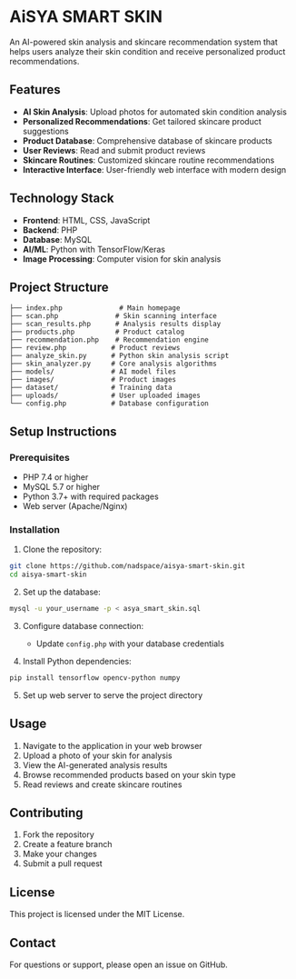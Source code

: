 # AiSYA SMART SKIN

An AI-powered skin analysis and skincare recommendation system that helps users analyze their skin condition and receive personalized product recommendations.

## Features

- **AI Skin Analysis**: Upload photos for automated skin condition analysis
- **Personalized Recommendations**: Get tailored skincare product suggestions
- **Product Database**: Comprehensive database of skincare products
- **User Reviews**: Read and submit product reviews
- **Skincare Routines**: Customized skincare routine recommendations
- **Interactive Interface**: User-friendly web interface with modern design

## Technology Stack

- **Frontend**: HTML, CSS, JavaScript
- **Backend**: PHP
- **Database**: MySQL
- **AI/ML**: Python with TensorFlow/Keras
- **Image Processing**: Computer vision for skin analysis

## Project Structure

```
├── index.php              # Main homepage
├── scan.php              # Skin scanning interface
├── scan_results.php      # Analysis results display
├── products.php          # Product catalog
├── recommendation.php    # Recommendation engine
├── review.php           # Product reviews
├── analyze_skin.py      # Python skin analysis script
├── skin_analyzer.py     # Core analysis algorithms
├── models/              # AI model files
├── images/              # Product images
├── dataset/             # Training data
├── uploads/             # User uploaded images
└── config.php           # Database configuration
```

## Setup Instructions

### Prerequisites

- PHP 7.4 or higher
- MySQL 5.7 or higher
- Python 3.7+ with required packages
- Web server (Apache/Nginx)

### Installation

1. Clone the repository:
```bash
git clone https://github.com/nadspace/aisya-smart-skin.git
cd aisya-smart-skin
```

2. Set up the database:
```bash
mysql -u your_username -p < asya_smart_skin.sql
```

3. Configure database connection:
   - Update `config.php` with your database credentials

4. Install Python dependencies:
```bash
pip install tensorflow opencv-python numpy
```

5. Set up web server to serve the project directory

## Usage

1. Navigate to the application in your web browser
2. Upload a photo of your skin for analysis
3. View the AI-generated analysis results
4. Browse recommended products based on your skin type
5. Read reviews and create skincare routines

## Contributing

1. Fork the repository
2. Create a feature branch
3. Make your changes
4. Submit a pull request

## License

This project is licensed under the MIT License.

## Contact

For questions or support, please open an issue on GitHub.

